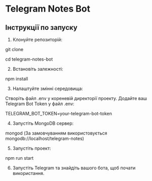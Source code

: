 # Telegram Notes Bot

## Інструкції по запуску

1. Клонуйте репозиторій:

  git clone [<repository-url>](https://github.com/RaDmunn/Notes_Bot_Telegram.git)

  cd telegram-notes-bot

2. Встановіть залежності:

  npm install

3. Налаштуйте змінні середовища:

  Створіть файл .env у кореневій директорії проекту.
  Додайте ваш Telegram Bot Token у файл .env:

  TELEGRAM_BOT_TOKEN=your-telegram-bot-token

4. Запустіть MongoDB сервер:

  mongod
  (За замовчуванням використовується mongodb://localhost/telegram-notes)

5. Запустіть проект:

  npm run start

6. Запустіть Telegram та знайдіть вашого бота, щоб почати використання.